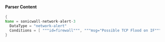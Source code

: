 #### Parser Content
```Java
{
Name = sonicwall-network-alert-3
  DataType = "network-alert"
  Conditions = [ """id=firewall""", """msg="Possible TCP Flood on IF""" ]
}
```